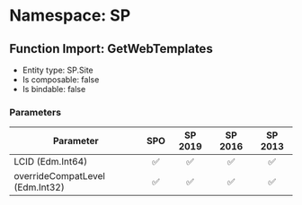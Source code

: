 # Namespace: SP

## Function Import: GetWebTemplates

- Entity type: SP.Site
- Is composable: false
- Is bindable: false

### Parameters

Parameter | SPO | SP 2019 | SP 2016 | SP 2013
----------|:---:|:-------:|:-------:|:-------:
LCID (Edm.Int64) | ✅ | ✅ | ✅ | ✅
overrideCompatLevel (Edm.Int32) | ✅ | ✅ | ✅ | ✅